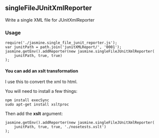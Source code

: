 ## singleFileJUnitXmlReporter

Write a single XML file for JUnitXmlReporter

### Usage

```
require('./jasmine.single_file_junit_reporter.js');
var junitPath = path.join('junitXMLReport/', '0001');
jasmine.getEnv().addReporter(new jasmine.singleFileJUnitXmlReporter(
    junitPath, true, true)
);
```

#### You can add an xslt transformation

I use this to convert the xml to html.

You will need to install a few things:

```
npm install execSync
sudo apt-get install xsltproc
```

Then add the **xslt** argument:

```
jasmine.getEnv().addReporter(new jasmine.singleFileJUnitXmlReporter(
    junitPath, true, true, './nosetests.xslt')
);
```
